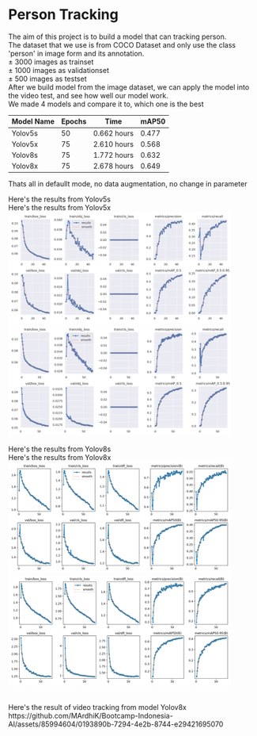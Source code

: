 # Person Tracking

The aim of this project is to build a model that can tracking person. <br>
The dataset that we use is from COCO Dataset and only use the class 'person' in image form and its annotation. <br>
± 3000 images as trainset <br>
± 1000 images as validationset <br>
± 500 images as testset <br>
After we build model from the image dataset, we can apply the model into the video test, and see how well our model work. <br>
We made 4 models and compare it to, which one is the best <br>

| Model Name | Epochs |  Time        | mAP50   |
| ---------  | ------ |  ----        |  ---    |
| Yolov5s    |  50    | 0.662 hours  |  0.477  |
| Yolov5x    |  75    | 2.610 hours  |  0.568  |
| Yolov8s    |  75    | 1.772 hours  |  0.632  |
| Yolov8x    |  75    | 2.678 hours  |  0.649  |

Thats all in defaullt mode, no data augmentation, no change in parameter <br>

Here's the results from Yolov5s &emsp;&emsp;&emsp;&emsp;&emsp;&emsp;&emsp;&emsp;&emsp;&emsp;&emsp;&emsp;&emsp;&emsp;&emsp;&emsp;&emsp;&emsp;&emsp; Here's the results from Yolov5x <br>
<img src=images&video/yolov5s.png width=450> &emsp;&emsp;&emsp;     <img src=images&video/yolov5x.png width=450>



Here's the results from Yolov8s &emsp;&emsp;&emsp;&emsp;&emsp;&emsp;&emsp;&emsp;&emsp;&emsp;&emsp;&emsp;&emsp;&emsp;&emsp;&emsp;&emsp;&emsp;&emsp; Here's the results from Yolov8x <br>
<img src=images&video/yolov8s.png width=450> &emsp;&emsp;&emsp;    <img src=images&video/yolov8x.png width=450>




<br>
Here's the result of video tracking from model Yolov8x <br>
https://github.com/MArdhiK/Bootcamp-Indonesia-AI/assets/85994604/0193890b-7294-4e2b-8744-e29421695070

